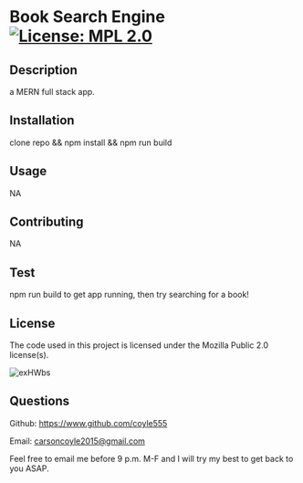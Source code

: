 # Book Search Engine                               [![License: MPL 2.0](https://img.shields.io/badge/License-MPL%202.0-brightgreen.svg)](https://opensource.org/licenses/MPL-2.0)
  ## Description
  a MERN full stack app.

  ## Installation
  clone repo && npm install && npm run build

  ## Usage
  NA

  ## Contributing
  NA

  ## Test
  npm run build to get app running, then try searching for a book!

  ## License
  The code used in this project is licensed under the Mozilla Public 2.0 license(s).
  
  ![exHWbs](https://user-images.githubusercontent.com/86609050/133176482-7901fb28-c394-4560-af27-3fe8257a0e5e.PNG)

  ## Questions
  Github: https://www.github.com/coyle555

  Email: carsoncoyle2015@gmail.com

  Feel free to email me before 9 p.m. M-F and I will try my best to get back to you ASAP.
